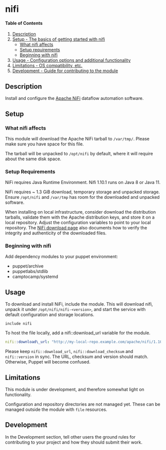 # nifi

#### Table of Contents

1. [Description](#description)
2. [Setup - The basics of getting started with nifi](#setup)
    * [What nifi affects](#what-nifi-affects)
    * [Setup requirements](#setup-requirements)
    * [Beginning with nifi](#beginning-with-nifi)
3. [Usage - Configuration options and additional functionality](#usage)
4. [Limitations - OS compatibility, etc.](#limitations)
5. [Development - Guide for contributing to the module](#development)

## Description

Install and configure the [Apache NiFi](https://nifi.apache.org/)
dataflow automation software.

## Setup

### What nifi affects

This module will download the Apache NiFi tarball to `/var/tmp/`.
Please make sure you have space for this file.

The tarball will be unpacked to `/opt/nifi` by default, where it will
require about the same disk space.

### Setup Requirements

NiFi requires Java Runtime Environment. Nifi 1.10.1 runs on Java 8 or
Java 11.

NiFi requires ~ 1.3 GiB download, temporary storage and unpacked
storage. Ensure `/opt/nifi` and `/var/tmp` has room for the downloaded
and unpacked software.

When installing on local infrastructure, consider download the
distribution tarballs, validate them with the Apache distribution
keys, and store it on a local repository. Adjust the configuration
variables to point to your local repository. The [NiFi download
page](https://nifi.apache.org/download.html) also documents how to
verify the integrity and authenticity of the downloaded files.

### Beginning with nifi

Add dependency modules to your puppet environment:

- puppet/archive
- puppetlabs/stdlib
- camptocamp/systemd

## Usage

To download and install NiFi, include the module. This will download
nifi, unpack it under `/opt/nifi/nifi-<version>`, and start the
service with default configuration and storage locations.

```puppet
include nifi
```
To host the file locally, add a nifi::download_url variable for the
module.

```yaml
nifi::download\_url: "http://my-local-repo.example.com/apache/nifi/1.10.0/nifi-1.10.0-bin.tar.gz"
```

Please keep `nifi::download_url`, `nifi::download_checksum` and
`nifi::version` in sync. The URL, checksum and version should match.
Otherwise, Puppet will become confused.

## Limitations

This module is under development, and therefore somewhat light on
functionality.

Configuration and repository directories are not managed yet. These
can be managed outside the module with `file` resources.

## Development

In the Development section, tell other users the ground rules for
contributing to your project and how they should submit their work.
